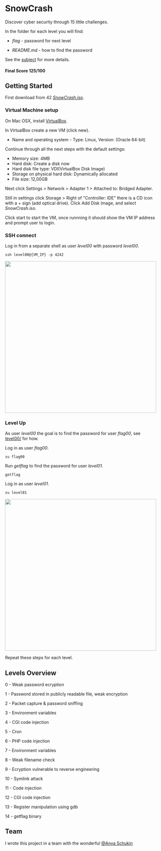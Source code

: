 # SnowCrash

Discover cyber security through 15 little challenges.

In the folder for each level you will find:

* *flag* - password for next level

* *README.md* - how to find the password

See the [subject](https://github.com/dfinnis/SnowCrash/blob/master/subject.pdf) for more details.

#### Final Score 125/100


## Getting Started

First download from 42 [*SnowCrash.iso*](https://projects.intra.42.fr/uploads/document/document/2831/SnowCrash.iso).

### Virtual Machine setup

On Mac OSX, install [VirtualBox](https://www.virtualbox.org/).

In VirtualBox create a new VM (click new).

* Name and operating system - Type: Linux, Version: (Oracle 64-bit)

Continue through all the next steps with the default settings:

* Memory size: 4MB
* Hard disk: Create a disk now
* Hard disk file type: VDI(VirtualBox Disk Image)
* Storage on physical hard disk: Dynamically allocated
* File size: 12,00GB

Next click Settings > Network > Adapter 1 > Attached to: Bridged Adapter.

Still in settings click Storage > Right of "Controller: IDE" there is a CD icon with a + sign (add optical drive).
Click Add Disk Image, and select *SnowCrash.iso*.

Click start to start the VM, once runnning it should show the VM IP address and prompt user to login.

### SSH connect

Log in from a separate shell as user *level00* with password *level00*.

```ssh level00@{VM_IP} -p 4242```

<img src="https://github.com/dfinnis/SnowCrash/blob/master/img/ssh.png" width="500">

### Level Up

As user *level00* the goal is to find the password for user *flag00*, see [level00/](https://github.com/dfinnis/SnowCrash/tree/master/level00) for how.

Log in as user *flag00*.

```su flag00```

Run *getflag* to find the password for user *level01*.

```getflag```

Log in as user *level01*.

```su level01```

<img src="https://github.com/dfinnis/SnowCrash/blob/master/img/su.png" width="500">

Repeat these steps for each level.


## Levels Overview

0 - Weak password ecryption

1 - Password stored in publicly readable file, weak encryption

2 - Packet capture & password sniffing

3 - Environment variables

4 - CGI code injection

5 - Cron

6 - PHP code injection

7 - Environment variables

8 - Weak filename check

9 - Ecryption vulnerable to reverse engineering

10 - Symlink attack

11 - Code injection

12 - CGI code injection

13 - Register manipulation using gdb

14 - getflag binary


## Team

I wrote this project in a team with the wonderful [@Anya Schukin](https://github.com/anyashuka)
